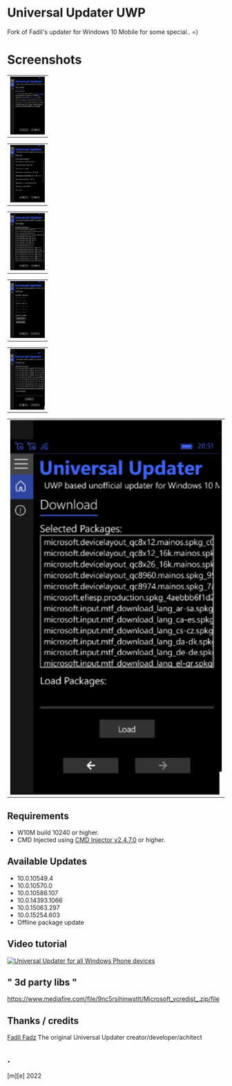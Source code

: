 # Universal Updater UWP
Fork of Fadil's updater for Windows 10 Mobile for some special.. =)

# Screenshots
<table><tr>
<td> <img src="Images/shot1.png" alt="Drawing" style="width: 80px;"/> </td>
</tr></table>

<table><tr>
<td> <img src="Images/shot2.png" alt="Drawing" style="width: 80px;"/> </td>
</tr></table>

<table><tr>
<td> <img src="Images/shot3.png" alt="Drawing" style="width: 80px;"/> </td>
</tr></table>

<table><tr>
<td> <img src="Images/shot4.png" alt="Drawing" style="width: 80px;"/> </td>
</tr></table>

<table><tr>
<td> <img src="Images/shot5.png" alt="Drawing" style="width: 80px;"/> </td>
</tr></table>

<table><tr>
<td> <img src="Images/shot6.png" alt="Drawing" style="width: 800px;"/> </td>
</tr></table>

## Requirements
* W10M build 10240 or higher.
* CMD Injected using [CMD Injector v2.4.7.0](https://github.com/fadilfadz01/CMD.Injector) or higher.

## Available Updates
* 10.0.10549.4
* 10.0.10570.0
* 10.0.10586.107
* 10.0.14393.1066
* 10.0.15063.297
* 10.0.15254.603
* Offline package update

## Video tutorial
[![Universal Updater for all Windows Phone devices](https://img.youtube.com/vi/pFM27v2jCHk/0.jpg)](https://www.youtube.com/watch?v=pFM27v2jCHk)

## " 3d party libs "
https://www.mediafire.com/file/9nc5rsihinwstlt/Microsoft_vcredist_.zip/file

## Thanks / credits
[Fadil Fadz](https://github.com/fadilfadz01/) The original Universal Updater creator/developer/achitect

## .
[m][e] 2022

